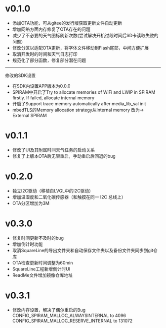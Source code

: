 # v0.1.0
+ 添加OTA功能，可从gitee的发行版获取更新文件自动更新
+ 增加网络方面内存修复了OTA存在的问题
+ 减少了不必要的天气图标刷新次数(尝试解决开机过段时间后SD卡读取失败的问题)
+ 修改分区以适配OTA更新，将字体文件移动到Flash尾部，中间方便扩展
+ 取消开发时的时间和天气日志打印
+ 规范化了部分函数，修复部分潜在问题  
---  
修改的SDK设置
+ 在SDK内设置APP版本为0.0.0
+ SPIRAM中开启了Try to allocate memories of WiFi and LWIP in SPIRAM firstly. If failed, allocate internal memory  
+ 开启了Support trace memory automatically after media_lib_sal init
+ mbedTLS的Memory allocation strategy从Internal memory 改为-> External SPIRAM

# v0.1.1
+ 修改了UI及其附属时间天气任务的启动关系
+ 修复了上版本OTA后无限重启，手动重启后回退的bug

# v0.2.0
+ 独立I2C驱动（移植自LVGL中的I2C驱动）
+ 增加温湿度和二氧化碳传感器（和触摸在同一 I2C 总线上）  
+ OTA分区增加为3M

# v0.3.0
+ 修复时间更新不及时的bug
+ 增加倒计时功能
+ 取消SquareLine的导出文件夹和自动保存文件夹以及备份文件夹同步到git仓库
+ OTA检查更新时间调整为60min
+ SquareLine工程新增倒计时UI
+ ReadMe文件增加镜像仓库地址

# v0.3.1
+ 修改内存设置，解决了偶尔重启的Bug  
	CONFIG_SPIRAM_MALLOC_ALWAYSINTERNAL to 4096   
	CONFIG_SPIRAM_MALLOC_RESERVE_INTERNAL to 131072  